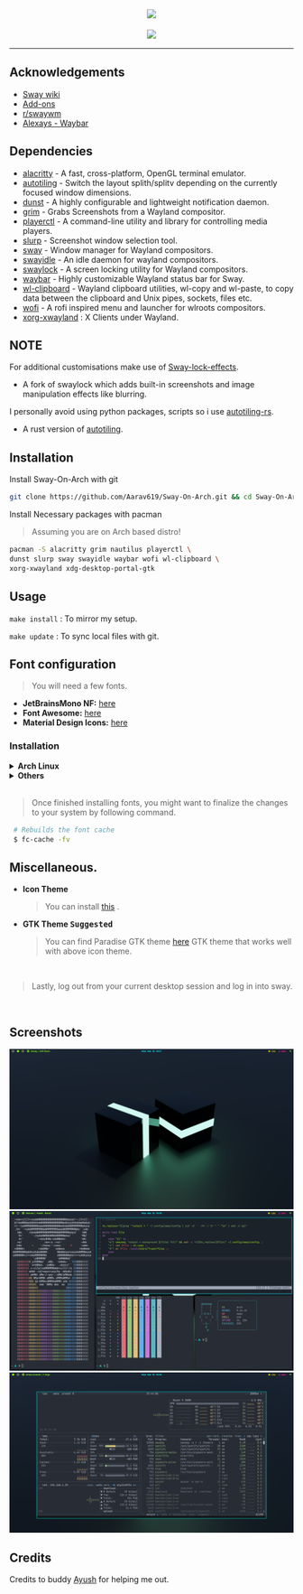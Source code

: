 <div align="center">
  <img src="/../screenshots/head.png">
</div>

<br>

<div align="center">
  <img src="/../screenshots/neofetch.jpg">
</div>

<hr>

## Acknowledgements

-   [Sway wiki](https://github.com/swaywm/sway/wiki)
-   [Add-ons](https://github-wiki-see.page/m/swaywm/sway/wiki/Useful-add-ons-for-sway)
-   [r/swaywm](https://www.reddit.com/r/swaywm/)
-   [Alexays - Waybar](https://github.com/Alexays/Waybar/wiki/Examples)

## Dependencies

-   [alacritty](https://github.com/alacritty/alacritty) - A fast, cross-platform, OpenGL terminal emulator.
-   [autotiling](https://github.com/nwg-piotr/autotiling) - Switch the layout splith/splitv depending on the currently focused window dimensions.
-   [dunst](https://github.com/dunst-project/dunst) - A highly configurable and lightweight notification daemon.
-   [grim](https://github.com/emersion/grim) - Grabs Screenshots from a Wayland compositor.
-   [playerctl](https://github.com/altdesktop/playerctl) - A command-line utility and library for controlling media players.
-   [slurp](https://github.com/emersion/slurp) - Screenshot window selection tool.
-   [sway](https://github.com/swaywm/sway) - Window manager for Wayland compositors.
-   [swayidle](https://github.com/swaywm/swayidle) - An idle daemon for wayland compositors.
-   [swaylock](https://github.com/swaywm/swaylock) - A screen locking utility for Wayland compositors.
-   [waybar](https://github.com/Alexays/Waybar) - Highly customizable Wayland status bar for Sway.
-   [wl-clipboard](https://github.com/bugaevc/wl-clipboard) - Wayland clipboard utilities, wl-copy and wl-paste, to copy data between the clipboard and Unix pipes, sockets, files etc.
-   [wofi](https://hg.sr.ht/~scoopta/wofi) - A rofi inspired menu and launcher for wlroots compositors.
-   [xorg-xwayland](https://wayland.freedesktop.org/xserver.html#heading_toc_j_0) : X Clients under Wayland.

## NOTE

For additional customisations make use of [Sway-lock-effects](https://github.com/mortie/swaylock-effects).

-   A fork of swaylock which adds built-in screenshots and image manipulation effects like blurring.

I personally avoid using python packages, scripts so i use [autotiling-rs](https://github.com/ammgws/autotiling-rs?files=1).

-   A rust version of [autotiling](https://github.com/nwg-piotr/autotiling).

## Installation

Install Sway-On-Arch with git

```bash
git clone https://github.com/Aarav619/Sway-On-Arch.git && cd Sway-On-Arch
```

Install Necessary packages with pacman

> Assuming you are on Arch based distro!

```bash
pacman -S alacritty grim nautilus playerctl \
dunst slurp sway swayidle waybar wofi wl-clipboard \
xorg-xwayland xdg-desktop-portal-gtk
```

## Usage

`make install` : To mirror my setup.

`make update` : To sync local files with git.

## Font configuration

> You will need a few fonts.

-   **JetBrainsMono NF:** [here](https://github.com/ryanoasis/nerd-fonts)
-   **Font Awesome:** [here](https://fontawesome.com/download)
-   **Material Design Icons:** [here](https://fonts.google.com/icons?selected=Material+Icons)

### Installation

<details close>
  <summary><strong>Arch Linux</strong></summary>
  <br>
   
  > Assuming your **AUR Helper** is [yay](https://github.com/Jguer/yay).

```bash
 $ yay -S ttf-material-design-icons nerd-fonts-jetbrains-mono otf-font-awesome ttf-font-awesome
```

</details>

<details close>
  <summary><strong>Others</strong></summary>
  <br>
  How would i know?  
   
</details>

<br>

> Once finished installing fonts, you might want to finalize the changes to your system by following command.

```bash
 # Rebuilds the font cache
 $ fc-cache -fv
```

## Miscellaneous.

-   **Icon Theme**

    > You can install [this](https://github.com/PapirusDevelopmentTeam/papirus-icon-theme) .

-   **GTK Theme <kbd>Suggested</kbd>**
    > You can find Paradise GTK theme [here](https://github.com/Manas140/paradise) GTK theme that works well with above icon theme.

<br>

> Lastly, log out from your current desktop session and log in into sway.

<br>

## Screenshots

![screenshot1](https://github.com/Aarav619/Sway-On-Arch/blob/screenshots/ss1.png)
![screenshot2](https://github.com/Aarav619/Sway-On-Arch/blob/screenshots/ss2.png)
![screenshot3](https://github.com/Aarav619/Sway-On-Arch/blob/screenshots/ss3.png)

## Credits

Credits to buddy [Ayush](https://github.com/ayush-rathore) for helping me out.
